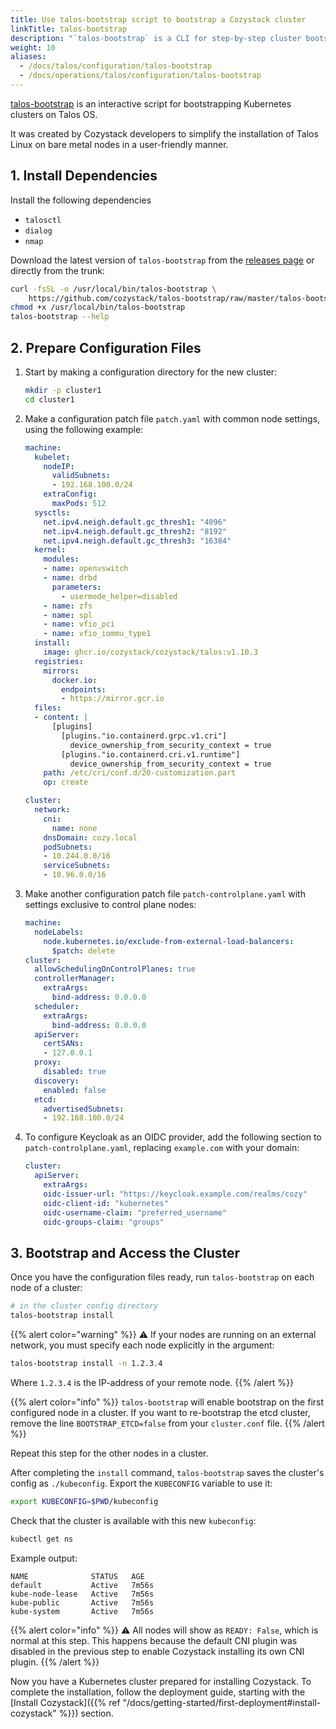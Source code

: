 ```yaml
---
title: Use talos-bootstrap script to bootstrap a Cozystack cluster
linkTitle: talos-bootstrap
description: "`talos-bootstrap` is a CLI for step-by-step cluster bootstrapping, made by Cozystack devs.<br> Recommended for first deployments."
weight: 10
aliases:
  - /docs/talos/configuration/talos-bootstrap
  - /docs/operations/talos/configuration/talos-bootstrap
---
```


[talos-bootstrap](https://github.com/cozystack/talos-bootstrap/) is an interactive script for bootstrapping Kubernetes clusters on Talos OS.

It was created by Cozystack developers to simplify the installation of Talos Linux on bare metal nodes in a user-friendly manner.

## 1. Install Dependencies

Install the following dependencies

- `talosctl`
- `dialog`
- `nmap`

Download the latest version of `talos-bootstrap` from the [releases page](https://github.com/cozystack/talos-bootstrap/releases) or directly from the trunk:

```bash
curl -fsSL -o /usr/local/bin/talos-bootstrap \
    https://github.com/cozystack/talos-bootstrap/raw/master/talos-bootstrap
chmod +x /usr/local/bin/talos-bootstrap
talos-bootstrap --help
```

## 2. Prepare Configuration Files

1.  Start by making a configuration directory for the new cluster:

    ```bash
    mkdir -p cluster1
    cd cluster1
    ```

1.  Make a configuration patch file `patch.yaml` with common node settings, using the following example:

    ```yaml
    machine:
      kubelet:
        nodeIP:
          validSubnets:
          - 192.168.100.0/24
        extraConfig:
          maxPods: 512
      sysctls:
        net.ipv4.neigh.default.gc_thresh1: "4096"
        net.ipv4.neigh.default.gc_thresh2: "8192"
        net.ipv4.neigh.default.gc_thresh3: "16384"
      kernel:
        modules:
        - name: openvswitch
        - name: drbd
          parameters:
            - usermode_helper=disabled
        - name: zfs
        - name: spl
        - name: vfio_pci
        - name: vfio_iommu_type1
      install:
        image: ghcr.io/cozystack/cozystack/talos:v1.10.3
      registries:
        mirrors:
          docker.io:
            endpoints:
            - https://mirror.gcr.io
      files:
      - content: |
          [plugins]
            [plugins."io.containerd.grpc.v1.cri"]
              device_ownership_from_security_context = true
            [plugins."io.containerd.cri.v1.runtime"]
              device_ownership_from_security_context = true
        path: /etc/cri/conf.d/20-customization.part
        op: create

    cluster:
      network:
        cni:
          name: none
        dnsDomain: cozy.local
        podSubnets:
        - 10.244.0.0/16
        serviceSubnets:
        - 10.96.0.0/16
    ```

1.  Make another configuration patch file `patch-controlplane.yaml` with settings exclusive to control plane nodes:

    ```yaml
    machine:
      nodeLabels:
        node.kubernetes.io/exclude-from-external-load-balancers:
          $patch: delete
    cluster:
      allowSchedulingOnControlPlanes: true
      controllerManager:
        extraArgs:
          bind-address: 0.0.0.0
      scheduler:
        extraArgs:
          bind-address: 0.0.0.0
      apiServer:
        certSANs:
        - 127.0.0.1
      proxy:
        disabled: true
      discovery:
        enabled: false
      etcd:
        advertisedSubnets:
        - 192.168.100.0/24
    ```

1.  To configure Keycloak as an OIDC provider, add the following section to `patch-controlplane.yaml`, replacing `example.com` with your domain:

    ```yaml
    cluster:
      apiServer:
        extraArgs:
        oidc-issuer-url: "https://keycloak.example.com/realms/cozy"
        oidc-client-id: "kubernetes"
        oidc-username-claim: "preferred_username"
        oidc-groups-claim: "groups"
    ```

## 3. Bootstrap and Access the Cluster

Once you have the configuration files ready, run `talos-bootstrap` on each node of a cluster:

```bash
# in the cluster config directory
talos-bootstrap install
```

{{% alert color="warning" %}}
:warning: If your nodes are running on an external network, you must specify each node explicitly in the argument:
```bash
talos-bootstrap install -n 1.2.3.4
```

Where `1.2.3.4` is the IP-address of your remote node.
{{% /alert %}}

{{% alert color="info" %}}
`talos-bootstrap` will enable bootstrap on the first configured node in a cluster.
If you want to re-bootstrap the etcd cluster, remove the line `BOOTSTRAP_ETCD=false` from your `cluster.conf` file.
{{% /alert %}}

Repeat this step for the other nodes in a cluster.

After completing the `install` command, `talos-bootstrap` saves the cluster's config as `./kubeconfig`.
Export the `KUBECONFIG` variable to use it:

```bash
export KUBECONFIG=$PWD/kubeconfig
```

Check that the cluster is available with this new `kubeconfig`:

```bash
kubectl get ns
```

Example output:

```console
NAME              STATUS   AGE
default           Active   7m56s
kube-node-lease   Active   7m56s
kube-public       Active   7m56s
kube-system       Active   7m56s
```

{{% alert color="info" %}}
:warning: All nodes will show as `READY: False`, which is normal at this step.
This happens because the default CNI plugin was disabled in the previous step to enable Cozystack installing its own CNI plugin.
{{% /alert %}}

Now you have a Kubernetes cluster prepared for installing Cozystack.
To complete the installation, follow the deployment guide, starting with the
[Install Cozystack]({{% ref "/docs/getting-started/first-deployment#install-cozystack" %}}) section.
